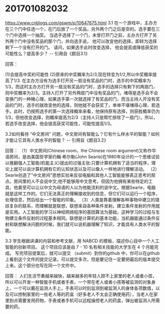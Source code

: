 # 201701082032
https://www.cnblogs.com/gswm/p/10647675.html
3.1 在一个游戏中，主办方在三个门中任选一个，在门后放了一个奖品，另外两个门之后是空的。选手要在三个门中选择一个抽奖。 当选手选择了一个门，未曾打开门之前，主办方打开了另外两个门中没有奖品的那个门，并向选手说， 他可以改变他的选择，即转为选择剩下一个没有打开的门。 请问，如果选手此时改变选择， 他会提高或降低获奖的可能性么？提高多少？ -- 引用自《题目3.1》

回答：

(1)会提高中奖的可能性
(2)原来的中奖概率为2/3,现在转变为1/2,所以中奖概率提高了1/3.
在主办方没有为选手打开另一扇没有奖品的门时，选手的中奖概率为1/3，而这时主办方打开另一扇没有奖品的门时，选手的选择只有剩下的两扇门，则中奖概率为2/3。主持人打开了另外两扇门中没有奖品的门，堵得是选手会不会变换门的一种赌心理，如果选手第一次就选择了有奖品的门，而当主持人开没有奖品的门时，选手的就改变他的选择，则他就不会获奖了。单单不堪堵得心理，若选手。此时，仍按照选手的第一次选择概率来看，他保持原有选择，则获胜概率仍为1/3，但他改变选择，则概率提高为2/3（主持人只是帮忙排除了一扇门）。所以，若选手改变选择，他会提高获奖可能性，可能性提高1/3。

3.2如何看待 “中文房间” 问题，中文房间有智能么？它有什么样水平的智能？如何才能让它具有人类水平的智能？ -- 引用自《题目3.2》

回答：
（1）中文房间(Chinese room，the Chinese room argument)又称作华语房间，是由美国哲学家约翰·希尔勒(John Searle)在1980年设计的一个思维试验以推翻强人工智能(机能主义)提出的过强主张:只要计算机拥有了适当的程序，理论上就可以说计算机拥有它的认知状态以及可以像人一样地进行理解活动。
（2）Searle创造了"中文房间"思想实验来反驳电脑和其他人工智能能够真正思考的观点。房间里的人不会说中文;他不能够用中文思考。但因为他拥有某些特定的工具，他甚至可以让以中文为母语的人以为他能流利的说中文。根据Searle，电脑就是这样工作的。它们无法真正的理解接收到的信息，但它们可以运行一个程序，处理信息，然后给出一个智能的印象。
（3）人类是靠着理解各种事物中建立的错综复杂的联系，而理解就是联想，联想来自各种条件发射。建立条件发射的作用就是实用。人工智能的学习以神经网络程序的基因算法为基础，这种学习的过程与生物建立条件反射的过程基本相同。联想是计算机的基本功能，当机器能通过条件反射和联想解决问题的时候，我们就可以说机器理解了知识，才能具有人类水平的智能。

3.3 学生根据讲课的内容和参考文献，用 NABCD 的模板，描述你心目中一个人工智能的创新项目。 这个项目应该是由 7 - 10 名有相关技能的大学生在 4 个月能完成。 写完项目提案后，就可以提交 （submit）到你的github 中，你可以在github 上看到这个文件的提交记录。可以提交多次，但是要记住一定要把最后的版本提交上来。这个部分也写在同一个文件中。

回答：
人们生活节奏越来越快，越来越多的年轻人顾不上家里的老人或者小孩，所以可以开发一种智能手机或者手表，一个带在老人或者小孩等被监测的对象身上，一个可以戴在监测人手上，手表可以时刻监测到被监测人的身体各项数值，以及可以控制家里的一些老人等的药盒（好多老人不太会正确使用药），当老人在家里到点需要发用药物，手表或者手机可以远程操控老人的药盒，弹出被监测人所需要的药。
